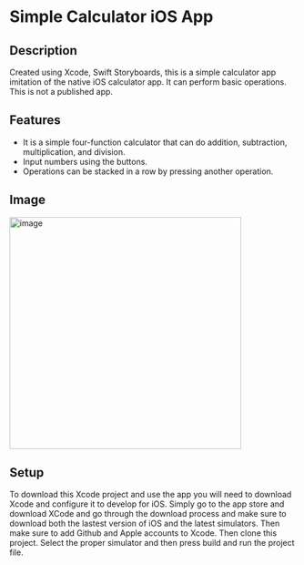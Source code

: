 # Simple Calculator iOS App 

## Description
Created using Xcode, Swift Storyboards, this is a simple calculator app imitation of the native iOS calculator app. It can perform basic operations. This is not a published app. 

## Features 
- It is a simple four-function calculator that can do addition, subtraction, multiplication, and division.
- Input numbers using the buttons.
-  Operations can be stacked in a row by pressing another operation.

## Image
<img width="407" alt="image" src="https://github.com/user-attachments/assets/ae904088-f120-4dd5-a62d-08d40b0b77e2">

## Setup 

To download this Xcode project and use the app you will need to download Xcode and configure it to develop for iOS. Simply go to the app store and download XCode and go through the download process and make sure to download both the lastest version of iOS and the latest simulators. Then make sure to add Github and Apple accounts to Xcode. Then clone this project. Select the proper simulator and then press build and run the project file. 

